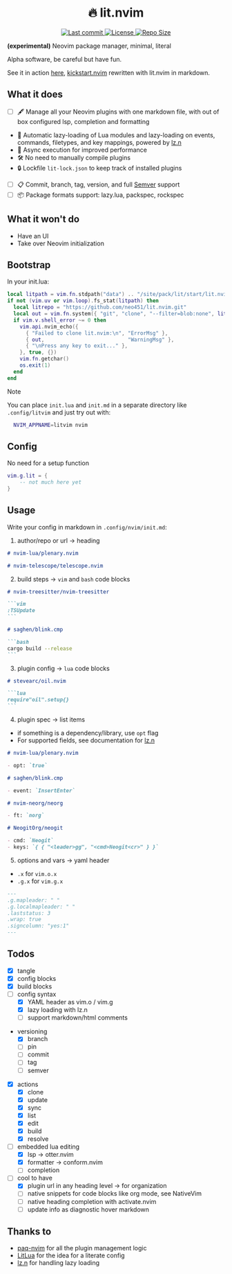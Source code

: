 <h1 align="center">🔥 lit.nvim</h1>

<div align="center"><p>
    <a href="https://github.com/neo451/lit.nvim/pulse">
      <img alt="Last commit" src="https://img.shields.io/github/last-commit/neo451/lit.nvim?style=for-the-badge&logo=starship&color=8bd5ca&logoColor=D9E0EE&labelColor=302D41"/>
    </a>
    <a href="https://github.com/neo451/lit.nvim/blob/main/LICENSE">
      <img alt="License" src="https://img.shields.io/github/license/neo451/lit.nvim?style=for-the-badge&logo=starship&color=ee999f&logoColor=D9E0EE&labelColor=302D41" />
    </a>
    <!-- <a href="https://github.com/neo451/lit.nvim/stargazers"> -->
    <!--   <img alt="Stars" src="https://img.shields.io/github/stars/neo451/lit.nvim?style=for-the-badge&logo=starship&color=c69ff5&logoColor=D9E0EE&labelColor=302D41" /> -->
    <!-- </a> -->
    <!-- <a href="https://github.com/neo451/lit.nvim/issues"> -->
    <!--   <img alt="Issues" src="https://img.shields.io/github/issues/neo451/lit.nvim?style=for-the-badge&logo=bilibili&color=F5E0DC&logoColor=D9E0EE&labelColor=302D41" /> -->
    <!-- </a> -->
    <a href="https://github.com/neo451/lit.nvim">
      <img alt="Repo Size" src="https://img.shields.io/github/repo-size/neo451/lit.nvim?color=%23DDB6F2&label=SIZE&logo=codesandbox&style=for-the-badge&logoColor=D9E0EE&labelColor=302D41" />
    </a>
</div>

**(experimental)** Neovim package manager, minimal, literal

Alpha software, be careful but have fun.

See it in action [here](/kickstart.md), [kickstart.nvim](https://github.com/nvim-lua/kickstart.nvim) rewritten with lit.nvim in markdown.

## What it does

- [ ] 🖋️ Manage all your Neovim plugins with one markdown file, with out of box configured lsp, completion and formatting
- 🔌 Automatic lazy-loading of Lua modules and lazy-loading on events, commands, filetypes, and key mappings, powered by [lz.n](https://github.com/nvim-neorocks/lz.n)
- 💪 Async execution for improved performance
- 🛠️ No need to manually compile plugins
- 🔒 Lockfile `lit-lock.json` to keep track of installed plugins
- [ ] 📋 Commit, branch, tag, version, and full [Semver](https://devhints.io/semver) support
- [ ] 📦 Package formats support: lazy.lua, packspec, rockspec

## What it won't do

- Have an UI
- Take over Neovim initialization

## Bootstrap

In your init.lua:

```lua
local litpath = vim.fn.stdpath("data") .. "/site/pack/lit/start/lit.nvim"
if not (vim.uv or vim.loop).fs_stat(litpath) then
  local litrepo = "https://github.com/neo451/lit.nvim.git"
  local out = vim.fn.system({ "git", "clone", "--filter=blob:none", litrepo, litpath })
  if vim.v.shell_error ~= 0 then
    vim.api.nvim_echo({
      { "Failed to clone lit.nvim:\n", "ErrorMsg" },
      { out,                           "WarningMsg" },
      { "\nPress any key to exit..." },
    }, true, {})
    vim.fn.getchar()
    os.exit(1)
  end
end
```

> [!NOTE]
> You can place `init.lua` and `init.md` in a separate directory like `.config/litvim` and just try out with:
>
> ```bash
>   NVIM_APPNAME=litvim nvim
> ```

## Config

No need for a setup function

```lua
vim.g.lit = {
    -- not much here yet
}
```

## Usage

Write your config in markdown in `.config/nvim/init.md`:

1. author/repo or url -> heading

```markdown
# nvim-lua/plenary.nvim

# nvim-telescope/telescope.nvim
```

2. build steps -> `vim` and `bash` code blocks

````markdown
# nvim-treesitter/nvim-treesitter

```vim
:TSUpdate
```

# saghen/blink.cmp

```bash
cargo build --release
```
````

3. plugin config -> `lua` code blocks

````markdown
# stevearc/oil.nvim

```lua
require"oil".setup{}
```
````

4. plugin spec -> list items

- if something is a dependency/library, use `opt` flag
- For supported fields, see documentation for [lz.n](https://github.com/nvim-neorocks/lz.n?tab=readme-ov-file#plugin-spec)

```markdown
# nvim-lua/plenary.nvim

- opt: `true`

# saghen/blink.cmp

- event: `InsertEnter`

# nvim-neorg/neorg

- ft: `norg`

# NeogitOrg/neogit

- cmd: `Neogit`
- keys: `{ { "<leader>gg", "<cmd>Neogit<cr>" } }`
```

5. options and vars -> yaml header

- `.x` for `vim.o.x`
- `.g.x` for `vim.g.x`

```markdown
---
.g.mapleader: " "
.g.localmapleader: " "
.laststatus: 3
.wrap: true
.signcolumn: "yes:1"
---
```

## Todos

- [x] tangle
- [x] config blocks
- [x] build blocks
- [ ] config syntax
  - [x] YAML header as vim.o / vim.g
  - [x] lazy loading with lz.n
  - [ ] support markdown/html comments
- versioning
  - [x] branch
  - [ ] pin
  - [ ] commit
  - [ ] tag
  - [ ] semver
- [x] actions
  - [x] clone
  - [x] update
  - [x] sync
  - [x] list
  - [x] edit
  - [x] build
  - [x] resolve
- [ ] embedded lua editing
  - [x] lsp -> otter.nvim
  - [x] formatter -> conform.nvim
  - [ ] completion
- [ ] cool to have
  - [x] plugin url in any heading level -> for organization
  - [ ] native snippets for code blocks like org mode, see NativeVim
  - [ ] native heading completion with activate.nvim
  - [ ] update info as diagnostic hover markdown

## Thanks to

- [paq-nvim](https://github.com/savq/paq-nvim) for all the plugin management logic
- [LitLua](https://github.com/jwtly10/litlua) for the idea for a literate config
- [lz.n](https://github.com/nvim-neorocks/lz.n) for handling lazy loading
